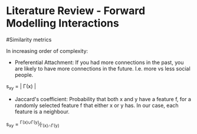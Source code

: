# Literature Review - Forward Modelling Interactions

#Similarity metrics

In increasing order of complexity:

* Preferential Attachment: If you had more connections in the past, you are likely to have more connections in the future. I.e. more vs less social people. 

s<sub>xy</sub> = | &Gamma;(x) |

* Jaccard's coefficient: Probability that both x and y have a feature f, for a randomly selected feature f that either x or y has. In our case, each feature is a neighbour. 

s<sub>xy</sub> = <sup>&Gamma;(x)&cup;&Gamma;(y)</sup>&frasl;<sub>&Gamma;(x)&cap;&Gamma;(y)</sub>

<!-- * Adamic/Adar Frequency-Weighted Common Neighbours: Like Jaccard, but weights *rarer* connections more heavily. This is helpful in NLP, since for example papers sharing the words "galaxy cluster" are more similar than papers sharing the words "for example". But in our context we want the opposite - an individual is higher risk if they interact with someone who has *a lot* of connections. 
 -->
